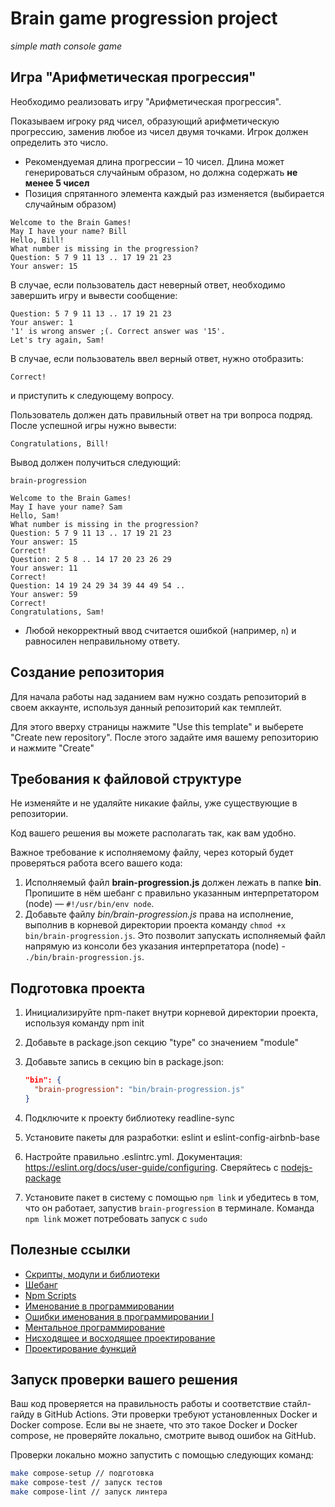 # Brain game progression project

*simple math console game*

## Игра "Арифметическая прогрессия"

Необходимо реализовать игру "Арифметическая прогрессия".

Показываем игроку ряд чисел, образующий арифметическую прогрессию, заменив любое из чисел двумя точками. Игрок должен определить это число.

* Рекомендуемая длина прогрессии – 10 чисел. Длина может генерироваться случайным образом, но должна содержать **не менее 5 чисел**
* Позиция спрятанного элемента каждый раз изменяется (выбирается случайным образом)

```text
Welcome to the Brain Games!
May I have your name? Bill
Hello, Bill!
What number is missing in the progression?
Question: 5 7 9 11 13 .. 17 19 21 23
Your answer: 15
```

В случае, если пользователь даст неверный ответ, необходимо завершить игру и вывести сообщение:

```text
Question: 5 7 9 11 13 .. 17 19 21 23
Your answer: 1
'1' is wrong answer ;(. Correct answer was '15'.
Let's try again, Sam!
```

В случае, если пользователь ввел верный ответ, нужно отобразить:

```text
Correct!
```

и приступить к следующему вопросу.

Пользователь должен дать правильный ответ на три вопроса подряд. После успешной игры нужно вывести:

```text
Congratulations, Bill!
```

Вывод должен получиться следующий:

```text
brain-progression

Welcome to the Brain Games!
May I have your name? Sam
Hello, Sam!
What number is missing in the progression?
Question: 5 7 9 11 13 .. 17 19 21 23
Your answer: 15
Correct!
Question: 2 5 8 .. 14 17 20 23 26 29
Your answer: 11
Correct!
Question: 14 19 24 29 34 39 44 49 54 ..
Your answer: 59
Correct!
Congratulations, Sam!
```

* Любой некорректный ввод считается ошибкой (например, `n`) и равносилен неправильному ответу.

## Создание репозитория

Для начала работы над заданием вам нужно создать репозиторий в своем аккаунте, используя данный репозиторий как темплейт.

Для этого вверху страницы нажмите "Use this template" и выберете "Create new repository". После этого задайте имя вашему репозиторию и нажмите "Create"

## Требования к файловой структуре

Не изменяйте и не удаляйте никакие файлы, уже существующие в репозитории.

Код вашего решения вы можете располагать так, как вам удобно.

Важное требование к исполняемому файлу, через который будет проверяться работа всего вашего кода:

1. Исполняемый файл **brain-progression.js** должен лежать в папке **bin**. Пропишите в нём шебанг с правильно указанным интерпретатором (node) — `#!/usr/bin/env node`.
1. Добавьте файлу *bin/brain-progression.js* права на исполнение, выполнив в корневой директории проекта команду `chmod +x bin/brain-progression.js`. Это позволит запускать исполняемый файл напрямую из консоли без указания интерпретатора (node) - `./bin/brain-progression.js`.

## Подготовка проекта

1. Инициализируйте npm-пакет внутри корневой директории проекта, используя команду npm init
1. Добавьте в package.json секцию "type" со значением "module"
1. Добавьте запись в секцию bin в package.json:
    ```json
    "bin": {
      "brain-progression": "bin/brain-progression.js"
    }
    ```

1. Подключите к проекту библиотеку readline-sync
1. Установите пакеты для разработки: eslint и eslint-config-airbnb-base
1. Настройте правильно .eslintrc.yml. Документация: <https://eslint.org/docs/user-guide/configuring>. Сверяйтесь с [nodejs-package](https://github.com/hexlet-boilerplates/nodejs-package)
1. Установите пакет в систему с помощью `npm link` и убедитесь в том, что он работает, запустив `brain-progression` в терминале. Команда `npm link` может потребовать запуск с `sudo`

## Полезные ссылки

* [Скрипты, модули и библиотеки](https://ru.hexlet.io/blog/posts/skripty-moduli-i-biblioteki)
* [Шебанг](https://goo.gl/p7IdS8)
* [Npm Scripts](https://docs.npmjs.com/misc/scripts)
* [Именование в программировании](https://ru.hexlet.io/blog/posts/naming-in-programming)
* [Ошибки именования в программировании I](https://ru.hexlet.io/blog/posts/naming-errors-1)
* [Ментальное программирование](https://www.youtube.com/watch?v=EEq1wdM2M2w)
* [Нисходящее и восходящее проектирование](https://ru.hexlet.io/blog/posts/sovershennyy-kod-nishodyaschee-i-voshodyaschee-proektirovanie)
* [Проектирование функций](https://ru.hexlet.io/blog/posts/sovershennyy-kod-proektirovanie-funktsiy)

## Запуск проверки вашего решения

Ваш код проверяется на правильность работы и соответствие стайл-гайду в GitHub Actions.
Эти проверки требуют установленных Docker и Docker compose. Если вы не знаете, что это такое Docker и Docker compose, не проверяйте локально, смотрите вывод ошибок на GitHub.

Проверки локально можно запустить с помощью следующих команд:

```bash
make compose-setup // подготовка
make compose-test // запуск тестов
make compose-lint // запуск линтера
```
